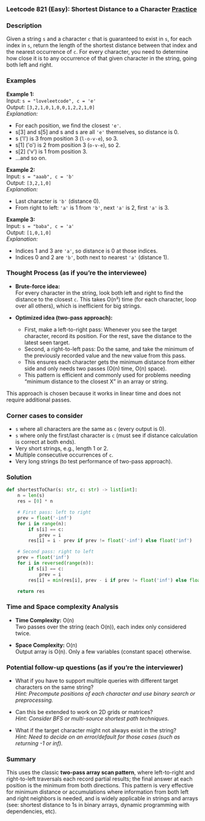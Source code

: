 ### Leetcode 821 (Easy): Shortest Distance to a Character [Practice](https://leetcode.com/problems/shortest-distance-to-a-character)

### Description  
Given a string `s` and a character `c` that is guaranteed to exist in `s`, for each index in `s`, return the length of the shortest distance between that index and the nearest occurrence of `c`. For every character, you need to determine how close it is to any occurrence of that given character in the string, going both left and right.


### Examples  

**Example 1:**  
Input: `s = "loveleetcode", c = 'e'`  
Output: `[3,2,1,0,1,0,0,1,2,2,1,0]`  
*Explanation:*
- For each position, we find the closest `'e'`.  
- s[3] and s[5] and s and s are all `'e'` themselves, so distance is 0.  
- s ('l') is 3 from position 3 (`l‑o‑v‑e`), so 3.  
- s[1] ('o') is 2 from position 3 (`o‑v‑e`), so 2.  
- s[2] ('v') is 1 from position 3.  
- ...and so on.

**Example 2:**  
Input: `s = "aaab", c = 'b'`  
Output: `[3,2,1,0]`  
*Explanation:*
- Last character is `'b'` (distance 0).
- From right to left: `'a'` is 1 from `'b'`, next `'a'` is 2, first `'a'` is 3.

**Example 3:**  
Input: `s = "baba", c = 'a'`  
Output: `[1,0,1,0]`  
*Explanation:*
- Indices 1 and 3 are `'a'`, so distance is 0 at those indices.
- Indices 0 and 2 are `'b'`, both next to nearest `'a'` (distance 1).


### Thought Process (as if you’re the interviewee)  
- **Brute-force idea:**  
  For every character in the string, look both left and right to find the distance to the closest `c`. This takes O(n²) time (for each character, loop over all others), which is inefficient for big strings.

- **Optimized idea (two-pass approach):**  
  - First, make a left-to-right pass: Whenever you see the target character, record its position. For the rest, save the distance to the latest seen target.
  - Second, a right-to-left pass: Do the same, and take the minimum of the previously recorded value and the new value from this pass.
  - This ensures each character gets the minimum distance from either side and only needs two passes (O(n) time, O(n) space).  
  - This pattern is efficient and commonly used for problems needing “minimum distance to the closest X” in an array or string.

This approach is chosen because it works in linear time and does not require additional passes.


### Corner cases to consider  
- `s` where all characters are the same as `c` (every output is 0).  
- `s` where only the first/last character is `c` (must see if distance calculation is correct at both ends).  
- Very short strings, e.g., length 1 or 2.  
- Multiple consecutive occurrences of `c`.  
- Very long strings (to test performance of two-pass approach).


### Solution

```python
def shortestToChar(s: str, c: str) -> list[int]:
    n = len(s)
    res = [0] * n

    # First pass: left to right
    prev = float('-inf')
    for i in range(n):
        if s[i] == c:
            prev = i
        res[i] = i - prev if prev != float('-inf') else float('inf')

    # Second pass: right to left
    prev = float('inf')
    for i in reversed(range(n)):
        if s[i] == c:
            prev = i
        res[i] = min(res[i], prev - i if prev != float('inf') else float('inf'))

    return res
```

### Time and Space complexity Analysis  

- **Time Complexity:** O(n)  
  Two passes over the string (each O(n)), each index only considered twice.

- **Space Complexity:** O(n)  
  Output array is O(n). Only a few variables (constant space) otherwise.


### Potential follow-up questions (as if you’re the interviewer)  

- What if you have to support multiple queries with different target characters on the same string?  
  *Hint: Precompute positions of each character and use binary search or preprocessing.*

- Can this be extended to work on 2D grids or matrices?  
  *Hint: Consider BFS or multi-source shortest path techniques.*

- What if the target character might not always exist in the string?  
  *Hint: Need to decide on an error/default for those cases (such as returning -1 or inf).*


### Summary
This uses the classic **two-pass array scan pattern**, where left-to-right and right-to-left traversals each record partial results; the final answer at each position is the minimum from both directions. This pattern is very effective for minimum distance or accumulations where information from both left and right neighbors is needed, and is widely applicable in strings and arrays (see: shortest distance to 1s in binary arrays, dynamic programming with dependencies, etc).